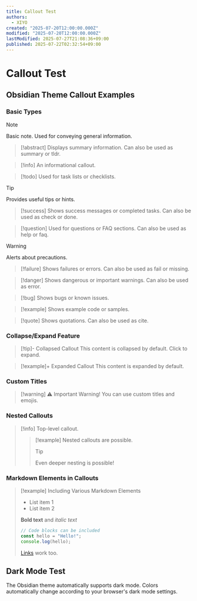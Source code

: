 ```yaml
---
title: Callout Test
authors:
  - XIYO
created: "2025-07-20T12:00:00.000Z"
modified: "2025-07-20T12:00:00.000Z"
lastModified: 2025-07-27T21:08:36+09:00
published: 2025-07-22T02:32:54+09:00
---
```


# Callout Test

## Obsidian Theme Callout Examples

### Basic Types

> [!note]
> Basic note. Used for conveying general information.

> [!abstract]
> Displays summary information. Can also be used as summary or tldr.

> [!info]
> An informational callout.

> [!todo]
> Used for task lists or checklists.

> [!tip]
> Provides useful tips or hints.

> [!success]
> Shows success messages or completed tasks. Can also be used as check or done.

> [!question]
> Used for questions or FAQ sections. Can also be used as help or faq.

> [!warning]
> Alerts about precautions.

> [!failure]
> Shows failures or errors. Can also be used as fail or missing.

> [!danger]
> Shows dangerous or important warnings. Can also be used as error.

> [!bug]
> Shows bugs or known issues.

> [!example]
> Shows example code or samples.

> [!quote]
> Shows quotations. Can also be used as cite.

### Collapse/Expand Feature

> [!tip]- Collapsed Callout
> This content is collapsed by default. Click to expand.

> [!example]+ Expanded Callout
> This content is expanded by default.

### Custom Titles

> [!warning] ⚠️ Important Warning!
> You can use custom titles and emojis.

### Nested Callouts

> [!info]
> Top-level callout.
> > [!example]
> > Nested callouts are possible.
> > > [!tip]
> > > Even deeper nesting is possible!

### Markdown Elements in Callouts

> [!example] Including Various Markdown Elements
> - List item 1
> - List item 2
> 
> **Bold text** and *italic text*
> 
> ```javascript
> // Code blocks can be included
> const hello = "Hello!";
> console.log(hello);
> ```
> 
> [Links](https://xiyo.dev) work too.

## Dark Mode Test

The Obsidian theme automatically supports dark mode. Colors automatically change according to your browser's dark mode settings.
